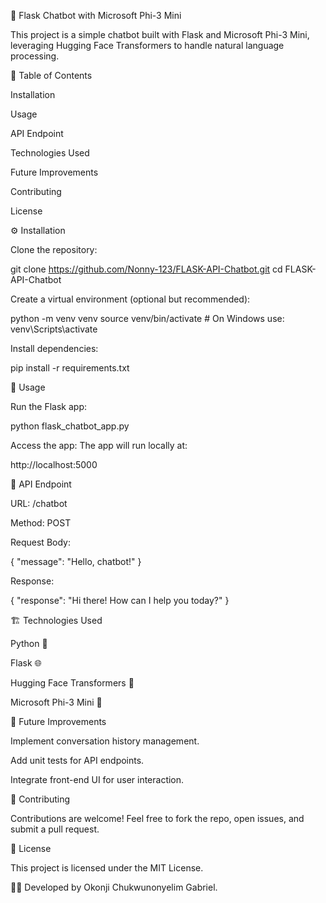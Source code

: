 🧠 Flask Chatbot with Microsoft Phi-3 Mini

This project is a simple chatbot built with Flask and Microsoft Phi-3 Mini, leveraging Hugging Face Transformers to handle natural language processing.



📑 Table of Contents

Installation

Usage

API Endpoint

Technologies Used

Future Improvements

Contributing

License



⚙️ Installation

Clone the repository:

git clone https://github.com/Nonny-123/FLASK-API-Chatbot.git
cd FLASK-API-Chatbot

Create a virtual environment (optional but recommended):

python -m venv venv
source venv/bin/activate  # On Windows use: venv\Scripts\activate

Install dependencies:

pip install -r requirements.txt



🚀 Usage

Run the Flask app:

python flask_chatbot_app.py

Access the app:
The app will run locally at:

http://localhost:5000



🔌 API Endpoint

URL: /chatbot

Method: POST

Request Body:

{
  "message": "Hello, chatbot!"
}

Response:

{
  "response": "Hi there! How can I help you today?"
}



🏗️ Technologies Used

Python 🐍

Flask 🌐

Hugging Face Transformers 🤗

Microsoft Phi-3 Mini 🧠



📌 Future Improvements

Implement conversation history management.

Add unit tests for API endpoints.

Integrate front-end UI for user interaction.




🤝 Contributing 

Contributions are welcome! Feel free to fork the repo, open issues, and submit a pull request.



📜 License

This project is licensed under the MIT License.


👨‍💻 Developed by Okonji Chukwunonyelim Gabriel.

